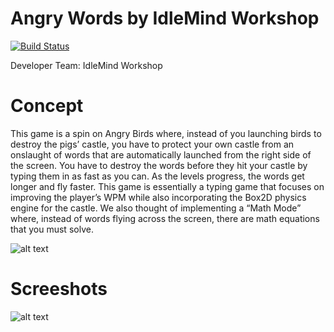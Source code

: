 # Angry Words by IdleMind Workshop #

[![Build Status](https://travis-ci.com/University-of-Utah-CS3505/u0873312.svg?token=WuC56fXiyqxaNUHtQCUs&branch=master)](https://travis-ci.com/University-of-Utah-CS3505/u0873312)

Developer Team: IdleMind Workshop

# Concept #

This game is a spin on Angry Birds where, instead of you launching birds to destroy the pigs’ castle, you have to protect your own castle from an onslaught of words that are automatically launched from the right side of the screen. You have to destroy the words before they hit your castle by typing them in as fast as you can. As the levels progress, the words get longer and fly faster. This game is essentially a typing game that focuses on improving the player’s WPM while also incorporating the Box2D physics engine for the castle. We also thought of implementing a “Math Mode” where, instead of words flying across the screen, there are math equations that you must solve.

![alt text](https://github.com/University-of-Utah-CS3505/u0873312/blob/master/A8/Angry%20Words%20concept%20art.png "Angry Words Game Concept Art")

# Screeshots #

![alt text](https://github.com/University-of-Utah-CS3505/u0873312/blob/master/A8/Screenshots/screenshot1.png "Screenshot 1")
